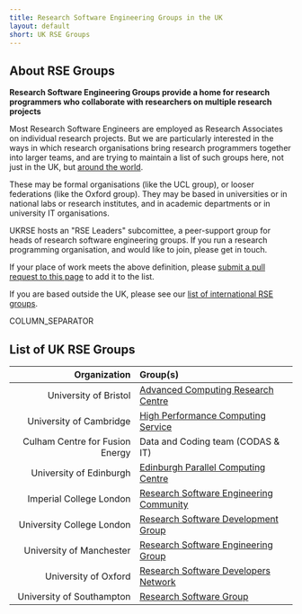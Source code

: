 ```yaml
---
title: Research Software Engineering Groups in the UK
layout: default
short: UK RSE Groups
---
```


## About RSE Groups

**Research Software Engineering Groups provide a home for research programmers who collaborate with researchers on multiple research projects**

Most Research Software Engineers are employed as Research Associates on individual research projects. But we are particularly interested in the ways in which research organisations bring research programmers together into larger teams, and are trying to maintain a list of such groups here, not just in the UK, but [around the world](/international.html).

These may be formal organisations (like the UCL group), or looser federations (like the Oxford group). They may be based in universities or in national labs or research institutes, and in academic departments or in university IT organisations.

UKRSE hosts an "RSE Leaders" subcomittee, a peer-support group for heads of research software engineering groups. If you run a research programming organisation, and would like to join, please get in touch.

If your place of work meets the above definition, please [submit a pull request to this page](https://github.com/UKRSE/UKRSE.github.io/blob/master/groups.md) to add it to the list.

If you are based outside the UK, please see our [list of international RSE groups](/international.html).

COLUMN_SEPARATOR

## List of UK RSE Groups

Organization | Group(s)
------------:|:-----------
University of Bristol | [Advanced Computing Research Centre](https://www.acrc.bris.ac.uk)
University of Cambridge | [High Performance Computing Service](http://www.hpc.cam.ac.uk)
Culham Centre for Fusion Energy | Data and Coding team (CODAS & IT)
University of Edinburgh | [Edinburgh Parallel Computing Centre](https://www.epcc.ed.ac.uk)
Imperial College London | [Research Software Engineering Community](http://www.imperial.ac.uk/computational-methods/rse)
University College London | [Research Software Development Group](http://www.ucl.ac.uk/research-it-services/about/research-software-development)
University of Manchester | [Research Software Engineering Group](http://www.itservices.manchester.ac.uk/research/services/software/)
University of Oxford | [Research Software Developers Network](http://rsdn.oerc.ox.ac.uk/)
University of Southampton | [Research Software Group](http://rsg.soton.ac.uk/)
